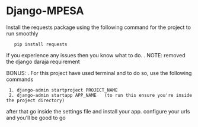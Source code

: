 # Django-MPESA


Install the requests package using the following command for the project to run smoothly

       pip install requests


If you experience any issues then you know what to do.
.
NOTE: removed the django daraja requirement


BONUS:
.
For this project have used terminal and to do so, use the following commands

     1. django-admin startproject PROJECT_NAME
	 2. django-admin startapp APP_NAME   (to run this ensure you're inside the project directory)

after that go inside the settings file and install your app.
configure your urls and you'll be good to go
  


